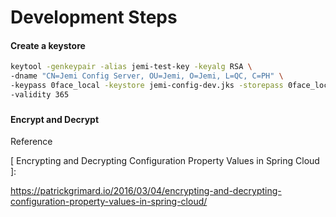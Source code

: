 # Development Steps

#### Create a keystore

```bash
keytool -genkeypair -alias jemi-test-key -keyalg RSA \
-dname "CN=Jemi Config Server, OU=Jemi, O=Jemi, L=QC, C=PH" \
-keypass 0face_local -keystore jemi-config-dev.jks -storepass 0face_local \
-validity 365
```

### 

#### Encrypt and Decrypt







Reference

[  Encrypting and  Decrypting Configuration Property Values in Spring Cloud  ]:

https://patrickgrimard.io/2016/03/04/encrypting-and-decrypting-configuration-property-values-in-spring-cloud/

